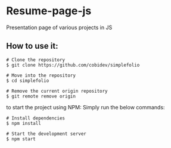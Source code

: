 # Resume-page-js
Presentation page of various projects in JS


## How to use it:

````
# Clone the repository
$ git clone https://github.com/cobidev/simplefolio

# Move into the repository
$ cd simplefolio

# Remove the current origin repository
$ git remote remove origin
````
to start the project using NPM: Simply run the below commands:
```
# Install dependencies
$ npm install

# Start the development server
$ npm start
```
